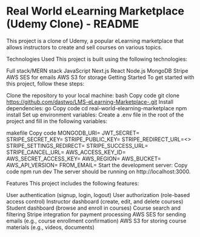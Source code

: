 ﻿# Real World eLearning Marketplace (Udemy Clone) - README
This project is a clone of Udemy, a popular eLearning marketplace that allows instructors to create and sell courses on various topics.

Technologies Used
This project is built using the following technologies:

Full stack/MERN stack JavaScript
Next.js
React
Node.js
MongoDB
Stripe
AWS SES for emails
AWS S3 for storage
Getting Started
To get started with this project, follow these steps:

Clone the repository to your local machine:
bash
Copy code
git clone https://github.com/dastwo/LMS-eLearning-Marketplace-.git
Install dependencies:
go
Copy code
cd real-world-elearning-marketplace
npm install
Set up environment variables:
Create a .env file in the root of the project and fill in the following variables:

makefile
Copy code
MONGODB_URI=<your MongoDB URI>
JWT_SECRET=<your JWT secret>
STRIPE_SECRET_KEY=<your Stripe secret key>
STRIPE_PUBLIC_KEY=<your Stripe public key>
STRIPE_REDIRECT_URL=<>
STRIPE_SETTINGS_REDIRECT=<url address after changing settings>
STRIPE_SUCCESS_URL=<url address after success payment>
STRIPE_CANCEL_URL=<url address when cancel>
AWS_ACCESS_KEY_ID=<your AWS access key ID>
AWS_SECRET_ACCESS_KEY=<your AWS secret access key>
AWS_REGION=<your AWS region>
AWS_BUCKET=<your AWS S3 bucket name>
AWS_API_VERSION=<your api version of AWS>
FROM_EMAIL=<your AWS SES email address>
Start the development server:
Copy code
npm run dev
The server should be running on http://localhost:3000.

Features
This project includes the following features:

User authentication (signup, login, logout)
User authorization (role-based access control)
Instructor dashboard (create, edit, and delete courses)
Student dashboard (browse and enroll in courses)
Course search and filtering
Stripe integration for payment processing
AWS SES for sending emails (e.g., course enrollment confirmation)
AWS S3 for storing course materials (e.g., videos, documents)





